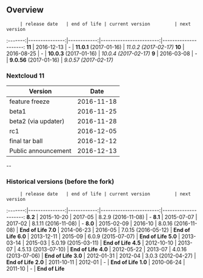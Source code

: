 ## Overview

         | release date   | end of life | current version         | next version
:-------:|---------------:|------------:|------------------------:|---------------------:
**11**   | 2016-12-13     | *-*         | **11.0.1** (2017-01-16) | *11.0.2 (2017-02-17)*
**10**   | 2016-08-25     | *-*         | **10.0.3** (2017-01-16) | *10.0.4 (2017-02-17)*
**9**    | 2016-03-08     | *-*         | **9.0.56** (2017-01-16) | *9.0.57 (2017-02-17)*

### Nextcloud 11

Version                     | Date
----------------------------|-----------
feature freeze              | 2016-11-18
beta1                       | 2016-11-25
beta2 (via updater)         | 2016-11-28
rc1                         | 2016-12-05
final tar ball              | 2016-12-12
Public announcement         | 2016-12-13

--

### Historical versions (before the fork)
         | release date   | end of life | current version         | next version
:-------:|---------------:|------------:|------------------------:|---------------------:
**8.2**  | 2015-10-20     | 2017-05     | 8.2.9 (2016-11-08)      | *-*
**8.1**  | 2015-07-07     | 2017-02     | 8.1.11 (2016-11-08)     | *-*
**8.0**  | 2015-02-09     | 2016-10     | 8.0.16 (2016-11-08)     | **End of Life**
**7.0**  | 2014-06-23     | 2016-05     | 7.0.15 (2016-05-12)     | **End of Life**
**6.0**  | 2013-12-11     | 2015-09     | 6.0.9 (2015-07-07)      | **End of Life**
**5.0**  | 2013-03-14     | 2015-03     | 5.0.19 (2015-03-11)     | **End of Life**
**4.5**  | 2012-10-10     | 2013-07     | 4.5.13 (2013-07-10)     | **End of Life**
**4.0**  | 2012-05-22     | 2013-07     | 4.0.16 (2013-07-06)     | **End of Life**
**3.0**  | 2012-01-31     | 2012-04     | 3.0.3 (2012-04-27)      | **End of Life**
**2.0**  | 2011-10-11     | 2012-01     | *-*                     | **End of Life**
**1.0**  | 2010-06-24     | 2011-10     | *-*                     | **End of Life**